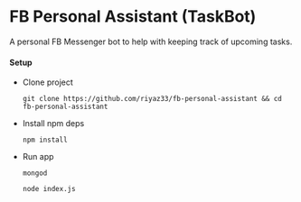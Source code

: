 # FB Personal Assistant (TaskBot)
A personal FB Messenger bot to help with keeping track of upcoming tasks. 

#### Setup

+ Clone project

	```
	git clone https://github.com/riyaz33/fb-personal-assistant && cd fb-personal-assistant
	```

+ Install npm deps

	```
	npm install
	```

+ Run app

	```
	mongod
	```
	
	```
	node index.js
	```
